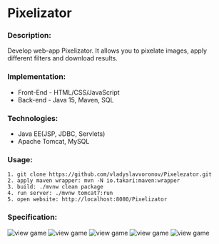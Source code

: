 # Pixelizator

### Description:
Develop web-app Pixelizator.
It allows you to pixelate images, apply different filters and download results.

### Implementation:
- Front-End - HTML/CSS/JavaScript
- Back-end - Java 15, Maven, SQL

### Technologies:
- Java EE(JSP, JDBC, Servlets)
- Apache Tomcat, MySQL

### Usage:
```
1. git clone https://github.com/vladyslavvoronov/Pixelezator.git
2. apply maven wrapper: mvn -N io.takari:maven:wrapper
3. build: ./mvnw clean package
4. run server: ./mvnw tomcat7:run
5. open website: http://localhost:8080/Pixelizator
```

### Specification:
![view game](https://raw.githubusercontent.com/vladyslavvoronov/Pixelezator/main/src/main/resources/pix01.png)
![view game](https://raw.githubusercontent.com/vladyslavvoronov/Pixelezator/main/src/main/resources/pix02.png)
![view game](https://raw.githubusercontent.com/vladyslavvoronov/Pixelezator/main/src/main/resources/pix03.png)
![view game](https://raw.githubusercontent.com/vladyslavvoronov/Pixelezator/main/src/main/resources/pix04.png)
![view game](https://raw.githubusercontent.com/vladyslavvoronov/Pixelezator/main/src/main/resources/pix05.png)
